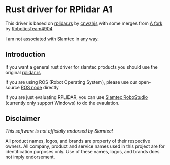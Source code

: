 # Rust driver for RPlidar A1

This driver is based on [rplidar.rs](https://github.com/cnwzhjs/rplidar.rs) by [cnwzhjs](https://github.com/cnwzhjs) with some merges from [A fork](https://github.com/RoboticsTeam4904/rplidar.rs) by [RoboticsTeam4904](https://github.com/RoboticsTeam4904).

I am not associated with Slamtec in any way.

## Introduction

If you want a general rust driver for slamtec products you should use the original [rplidar.rs](https://github.com/cnwzhjs/rplidar.rs)

If you are using ROS (Robot Operating System), please use our open-source [ROS node](https://github.com/slamtec/rplidar_ros) directly

If you are just evaluating RPLIDAR, you can use [Slamtec RoboStudio](https://www.slamtec.com/robostudio) (currently only support Windows) to do the evaulation.

## Disclaimer

_This software is not officially endorsed by Slamtec!_

All product names, logos, and brands are property of their respective owners. All company, product and service names used in this project are for identification purposes only. Use of these names, logos, and brands does not imply endorsement.
